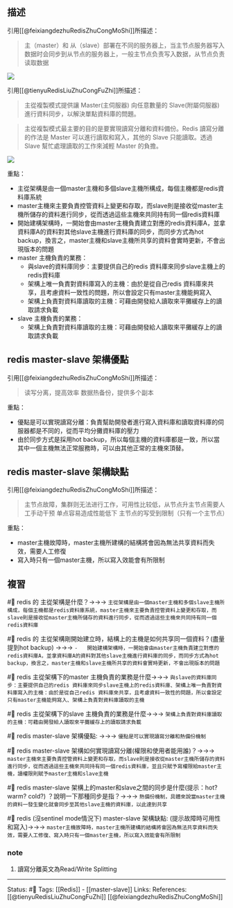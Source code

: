 ## 描述

引用[[@feixiangdezhuRedisZhuCongMoShi]]所描述：
>   主（master）和 从（slave）部署在不同的服务器上，当主节点服务器写入数据时会同步到从节点的服务器上，一般主节点负责写入数据，从节点负责读取数据

![](https://pic2.zhimg.com/80/v2-5d1ddfcf9745f441c44222fda257f72d_720w.jpg)

引用[[@tienyuRedisLiuZhuCongFuZhi]]所描述：
> 主從複製模式提供讓 Master(主伺服器) 向任意數量的 Slave(附屬伺服器) 進行資料同步，以解決單點資料庫的問題。

> 主從複製模式最主要的目的是要實現讀寫分離和資料備份。Redis 讀寫分離的作法是 Master 可以進行讀取和寫入，其他的 Slave 只能讀取。透過 Slave 幫忙處理讀取的工作來減輕 Master 的負擔。

![](https://i.imgur.com/GLSvDQu.png)


重點：
- 主從架構是由一個master主機和多個slave主機所構成，每個主機都是redis資料庫系統
- master主機來主要負責控管資料上變更和存取，而slave則是接收從master主機所儲存的資料進行同步，從而透過這些主機來共同持有同一個redis資料庫
- 開始建構架構時，一開始會由master主機負責建立對應的redis資料庫A，並拿資料庫A的資料對其他slave主機進行資料庫的同步，而同步方式為hot backup，換言之，master主機和slave主機所共享的資料會實時更新，不會出現版本的問題
- master 主機負責的業務：
	- 與slave的資料庫同步：主要提供自己的redis 資料庫來同步slave主機上的redis資料庫
	- 架構上唯一負責對資料庫寫入的主機：由於是從自己redis 資料庫來共享，且考慮資料一致性的問題，所以會設定只有master主機能夠寫入
	- 架構上負責對資料庫讀取的主機：可藉由開發給人讀取來平攤緩存上的讀取請求負載
- slave 主機負責的業務：
	- 架構上負責對資料庫讀取的主機：可藉由開發給人讀取來平攤緩存上的讀取請求負載
## redis master-slave 架構優點
引用[[@feixiangdezhuRedisZhuCongMoShi]]所描述：
> 读写分离，提高效率
> 数据热备份，提供多个副本

重點：
- 優點是可以實現讀寫分離：負責幫助開發者進行寫入資料庫和讀取資料庫的伺服器都是不同的，從而平均分攤資料庫的壓力
- 由於同步方式是採用hot backup，所以每個主機的資料庫都是一致，所以當其中一個主機無法正常服務時，可以由其他正常的主機來頂替。

## redis master-slave 架構缺點
引用[[@feixiangdezhuRedisZhuCongMoShi]]所描述：
> 主节点故障，集群则无法进行工作，可用性比较低，从节点升主节点需要人工手动干预
> 单点容易造成性能低下
> 主节点的写受到限制（只有一个主节点）


重點：
- master主機故障時，master主機所建構的結構將會因為無法共享資料而失效，需要人工修復
- 寫入時只有一個master主機，所以寫入效能會有所限制
## 複習
#🧠 redis 的 主從架構是什麼？->->-> `主從架構是由一個master主機和多個slave主機所構成，每個主機都是redis資料庫系統，master主機來主要負責控管資料上變更和存取，而slave則是接收從master主機所儲存的資料進行同步，從而透過這些主機來共同持有同一個redis資料庫`
<!--SR:!2022-08-28,53,250-->

#🧠 redis 的 主從架構剛開始建立時，結構上的主機是如何共享同一個資料？(盡量提到hot backup) ->->-> `-   開始建構架構時，一開始會由master主機負責建立對應的redis資料庫A，並拿資料庫A的資料對其他slave主機進行資料庫的同步，而同步方式為hot backup，換言之，master主機和slave主機所共享的資料會實時更新，不會出現版本的問題`
<!--SR:!2022-09-19,69,250-->

#🧠 redis 主從架構下的master 主機負責的業務是什麼->->-> `與slave的資料庫同步：主要提供自己的redis 資料庫來同步slave主機上的redis資料庫、架構上唯一負責對資料庫寫入的主機：由於是從自己redis 資料庫來共享，且考慮資料一致性的問題，所以會設定只有master主機能夠寫入、架構上負責對資料庫讀取的主機`
<!--SR:!2022-08-31,57,250-->


#🧠  redis 主從架構下的slave 主機負責的業務是什麼->->-> `架構上負責對資料庫讀取的主機：可藉由開發給人讀取來平攤緩存上的讀取請求負載`
<!--SR:!2022-10-25,84,248-->

#🧠 redis master-slave 架構優點: ->->-> `優點是可以實現讀寫分離和熱備份機制`
<!--SR:!2022-11-18,100,248-->

#🧠  redis master-slave 架構如何實現讀寫分離(權限和使用者能用誰)？->->-> `master主機來主要負責控管資料上變更和存取，而slave則是接收從master主機所儲存的資料進行同步，從而透過這些主機來共同持有同一個redis資料庫，並且只賦予寫權限給master主機，讀權限則賦予master主機和slave主機`
<!--SR:!2022-11-09,94,248-->

#🧠   redis master-slave 架構上的master和slave之間的同步是什麼(提示：hot? warm? cold?) ？說明一下那種同步是指？->->-> `熱備份機制，具體來說當master主機的資料一發生變化就會同步至其他slave主機的資料庫，以此達到共享`
<!--SR:!2022-11-25,104,248-->

#🧠 redis (沒sentinel mode情況下) master-slave 架構缺點: (提示故障時可用性和寫入)->->-> `master主機故障時，master主機所建構的結構將會因為無法共享資料而失效，需要人工修復、寫入時只有一個master主機，所以寫入效能會有所限制`
<!--SR:!2022-10-30,85,230-->

### note
1. 讀寫分離英文為Read/Write Splitting



---
Status: #🌱 
Tags:
[[Redis]] - [[master-slave]]
Links:
References:
[[@tienyuRedisLiuZhuCongFuZhi]]
[[@feixiangdezhuRedisZhuCongMoShi]]
